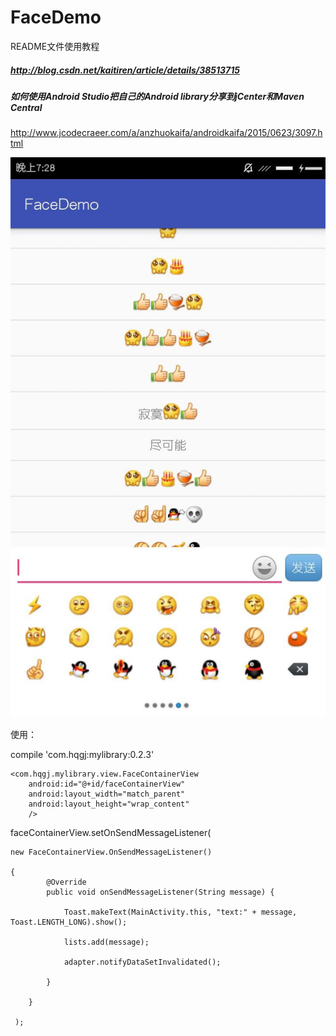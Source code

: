 # FaceDemo 
 README文件使用教程
 ##### http://blog.csdn.net/kaitiren/article/details/38513715
 
 ##### 如何使用Android Studio把自己的Android library分享到jCenter和Maven Central
 http://www.jcodecraeer.com/a/anzhuokaifa/androidkaifa/2015/0623/3097.html
 
 
 
![](https://github.com/my-sunshine/FaceDemo/raw/master/app/img/demo1.jpg)  

使用：



compile 'com.hqgj:mylibrary:0.2.3'



    <com.hqgj.mylibrary.view.FaceContainerView
        android:id="@+id/faceContainerView"
        android:layout_width="match_parent"
        android:layout_height="wrap_content"
        />



faceContainerView.setOnSendMessageListener(

	new FaceContainerView.OnSendMessageListener() 

	{
            @Override
            public void onSendMessageListener(String message) {

                Toast.makeText(MainActivity.this, "text:" + message, Toast.LENGTH_LONG).show();

                lists.add(message);

                adapter.notifyDataSetInvalidated();

            }

        }

     );